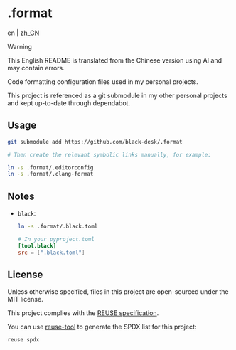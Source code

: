<!--
SPDX-FileCopyrightText: 2025 Chen Linxuan <me@black-desk.cn>

SPDX-License-Identifier: MIT
-->

# .format

en | [zh_CN](README.zh_CN.md)

> [!WARNING]
> This English README is translated from the Chinese version
> using AI and may contain errors.

Code formatting configuration files used in my personal projects.

This project is referenced as a git submodule in my other personal projects and kept up-to-date through dependabot.

## Usage

```bash
git submodule add https://github.com/black-desk/.format

# Then create the relevant symbolic links manually, for example:

ln -s .format/.editorconfig
ln -s .format/.clang-format
```

## Notes

- `black`:

  ```bash
  ln -s .format/.black.toml
  ```

  ```toml
  # In your pyproject.toml
  [tool.black]
  src = [".black.toml"]
  ```

## License

Unless otherwise specified, files in this project are open-sourced under the MIT license.

This project complies with the [REUSE specification](https://reuse.software/spec-3.3/).

You can use [reuse-tool](https://github.com/fsfe/reuse-tool) to generate the SPDX list for this project:

```bash
reuse spdx
```
